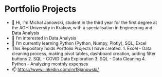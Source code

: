 # Portfolio Projects
- 👋 Hi, I’m Michał Janowski, student in the third year for the first degree at the AGH University in Krakow,
         with a specialisation in Engineering and Data Analysis
- 👀 I’m interested in Data Analysis
- 🌱 I’m currently learning Python (Python, Numpy, Plotly), SQL, Excel
- This Repository holds Portfolio Projects I have created.
         1. Excel - Data cleaning process, making pivot tables, dashboard creation, adding filter buttons
         2. SQL - COVID Data Exploration
         3. SQL - Data Cleaning
         4. Python - Analyzing monthly expenses
- 📫 https://www.linkedin.com/in/18janowski/
